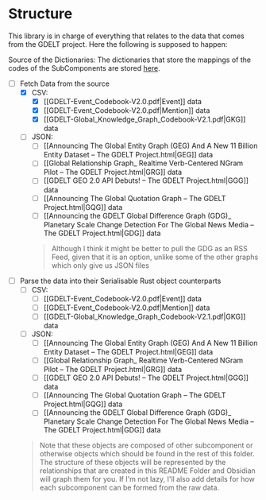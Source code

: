 #  Structure
This library is in charge of everything that relates to the data that comes from the GDELT project. Here the following is supposed to happen:

Source of the Dictionaries:
The dictionaries that store the mappings of the codes of the SubComponents are stored [here](https://www.gdeltproject.org/data.html#documentation). 

- [ ] Fetch Data from the source
	- [x] CSV:
		- [x] [[GDELT-Event_Codebook-V2.0.pdf|Event]] data
		- [x] [[GDELT-Event_Codebook-V2.0.pdf|Mention]] data
		- [x] [[GDELT-Global_Knowledge_Graph_Codebook-V2.1.pdf|GKG]] data
	- [ ] JSON:
		- [ ] [[Announcing The Global Entity Graph (GEG) And A New 11 Billion Entity Dataset – The GDELT Project.html|GEG]] data
		- [ ] [[Global Relationship Graph_ Realtime Verb-Centered NGram Pilot – The GDELT Project.html|GRG]] data
		- [ ] [[GDELT GEO 2.0 API Debuts! – The GDELT Project.html|GGG]] data
		- [ ] [[Announcing The Global Quotation Graph – The GDELT Project.html|GQG]] data
		- [ ] [[Announcing the GDELT Global Difference Graph (GDG)_ Planetary Scale Change Detection For The Global News Media – The GDELT Project.html|GDG]] data 
		> Although I think it might be better to pull the GDG as an RSS Feed, given that it is an option, unlike some of the other graphs which only give us JSON files
- [ ] Parse the data into their Serialisable Rust object counterparts
	- [ ] CSV:
		- [ ] [[GDELT-Event_Codebook-V2.0.pdf|Event]] data
		- [ ] [[GDELT-Event_Codebook-V2.0.pdf|Mention]] data
		- [ ] [[GDELT-Global_Knowledge_Graph_Codebook-V2.1.pdf|GKG]] data
	- [ ] JSON:
		- [ ] [[Announcing The Global Entity Graph (GEG) And A New 11 Billion Entity Dataset – The GDELT Project.html|GEG]] data
		- [ ] [[Global Relationship Graph_ Realtime Verb-Centered NGram Pilot – The GDELT Project.html|GRG]] data
		- [ ] [[GDELT GEO 2.0 API Debuts! – The GDELT Project.html|GGG]] data
		- [ ] [[Announcing The Global Quotation Graph – The GDELT Project.html|GQG]] data
		- [ ] [[Announcing the GDELT Global Difference Graph (GDG)_ Planetary Scale Change Detection For The Global News Media – The GDELT Project.html|GDG]] data
	> Note that these objects are composed of other subcomponent or otherwise objects which should be found in the rest of this folder. The structure of these objects will be represented by the relationships that are created in this README Folder and Obsidian will graph them for you. If I'm not lazy, I'll also add details for how each subcomponent can be formed from the raw data.